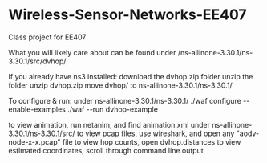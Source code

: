 # Wireless-Sensor-Networks-EE407
Class project for EE407

What you will likely care about can be found under 
/ns-allinone-3.30.1/ns-3.30.1/src/dvhop/

If you already have ns3 installed:
download the dvhop.zip folder
unzip the folder
unzip dvhop.zip
move dvhop/ to ns-allinone-3.30.1/ns-3.30.1/

To configure & run:
under ns-allinone-3.30.1/ns-3.30.1/
    ./waf configure --enable-examples
    ./waf --run dvhop-example

to view animation, run netanim, and find animation.xml under ns-allinone-3.30.1/ns-3.30.1/src/
to view pcap files, use wireshark, and open any "aodv-node-x-x.pcap" file
to view hop counts, open dvhop.distances
to view estimated coordinates, scroll through command line output
